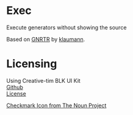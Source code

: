# Exec
Execute generators without showing the source 

Based on <A href="https://gnrtr.fun/">GNRTR</A> by <A href="https://github.com/klaumann/">klaumann</A>.

# Licensing

Using Creative-tim BLK UI Kit  
[Github](https://www.creative-tim.com/product/blk-design-system)  
[License](https://github.com/timcreative/freebies/blob/master/LICENSE.md)  
  
[Checkmark Icon from The Noun Project](https://thenounproject.com/search/?q=Checkmark&i=1893164)  
